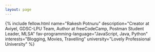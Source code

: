 ```yaml
---
layout: page
---
```


{% include fellow.html
name="Rakesh Potnuru"
description="Creator at Aviyel, GDSC-LPU Team, Author at freeCodeCamp, Postman Student Leader, MLSA"
fav-programming-language="JavaScript, Java, Python"
interests="Blogging, Movies, Travelling"
university="Lovely Professional University"
%}
